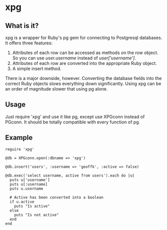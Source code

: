 xpg
===

What is it?
--------
xpg is a wrapper for Ruby's pg gem for connecting to Postgresql
databases.  It offers three features:

1. Attributes of each row can be accessed as methods on the row object.
   So you can use _user.username_ instead of _user['username']_.
2. Attributes of each row are converted into the appropriate Ruby
   object.
3. A simple insert method.

There is a major downside, however.  Converting the database fields into
the correct Ruby objects slows everything down significantly.  Using xpg
can be an order of magnitude slower that using pg alone.

Usage
-----
Just require 'xpg' and use it like pg, except use XPGconn instead of PGconn.
It should be totally compatible with every function of pg.

Example
-------

    reguire 'xpg'

    @db = XPGconn.open(:dbname => 'xpg')

    @db.insert('users', :username => 'geoffk', :active => false)

    @db.exec('select username, active from users').each do |u|
      puts u['username']
      puts u[:username]
      puts u.username

      # Active has been converted into a boolean
      if u.active
        puts "Is active"
      else
        puts "Is not active"
      end
    end


